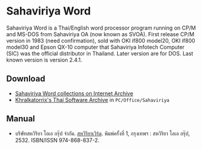 # Sahaviriya Word

Sahaviriya Word is a Thai/English word processor program running on CP/M and MS-DOS from Sahaviriya OA (now known as SVOA).
First release CP/M version in 1983 (need confirmation), sold with OKI if800 model20, OKI if800 model30 and Epson QX-10 computer that Sahaviriya Infotech Computer (SIC) was the official distributor in Thailand.
Later version are for DOS. Last known version is version 2.4.1.

## Download

* [Sahaviriya Word collections on Internet Archive](https://archive.org/details/sahaviriya-word)
* [Khralkatorrix's Thai Software Archive](https://mega.nz/folder/n9MDlbhB#33wlBLjLgh_tTo7NVkcxRQ) in `PC/Office/Sahaviriya`

## Manual

* บริษัทสหวิริยา โอเอ กรุ๊ป จำกัด. [สหวิริยาเวิร์ด](https://archive.org/details/sahaviriya-word-manual). พิมพ์ครั้งที่ 1, กรุงเทพฯ : สหวิริยา โอเอ กรุ๊ป, 2532. ISBN/ISSN 974-868-837-2.
